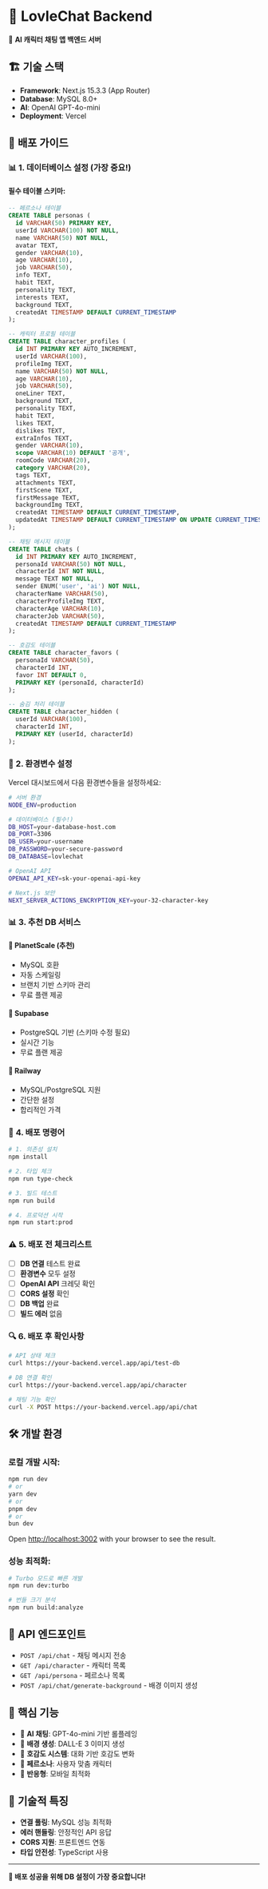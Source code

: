 # 💝 LovleChat Backend

🚀 **AI 캐릭터 채팅 앱 백엔드 서버**

## 🏗️ 기술 스택
- **Framework**: Next.js 15.3.3 (App Router)
- **Database**: MySQL 8.0+
- **AI**: OpenAI GPT-4o-mini
- **Deployment**: Vercel

## 🚀 배포 가이드

### 📊 **1. 데이터베이스 설정 (가장 중요!)**

#### 필수 테이블 스키마:
```sql
-- 페르소나 테이블
CREATE TABLE personas (
  id VARCHAR(50) PRIMARY KEY,
  userId VARCHAR(100) NOT NULL,
  name VARCHAR(50) NOT NULL,
  avatar TEXT,
  gender VARCHAR(10),
  age VARCHAR(10),
  job VARCHAR(50),
  info TEXT,
  habit TEXT,
  personality TEXT,
  interests TEXT,
  background TEXT,
  createdAt TIMESTAMP DEFAULT CURRENT_TIMESTAMP
);

-- 캐릭터 프로필 테이블
CREATE TABLE character_profiles (
  id INT PRIMARY KEY AUTO_INCREMENT,
  userId VARCHAR(100),
  profileImg TEXT,
  name VARCHAR(50) NOT NULL,
  age VARCHAR(10),
  job VARCHAR(50),
  oneLiner TEXT,
  background TEXT,
  personality TEXT,
  habit TEXT,
  likes TEXT,
  dislikes TEXT,
  extraInfos TEXT,
  gender VARCHAR(10),
  scope VARCHAR(10) DEFAULT '공개',
  roomCode VARCHAR(20),
  category VARCHAR(20),
  tags TEXT,
  attachments TEXT,
  firstScene TEXT,
  firstMessage TEXT,
  backgroundImg TEXT,
  createdAt TIMESTAMP DEFAULT CURRENT_TIMESTAMP,
  updatedAt TIMESTAMP DEFAULT CURRENT_TIMESTAMP ON UPDATE CURRENT_TIMESTAMP
);

-- 채팅 메시지 테이블
CREATE TABLE chats (
  id INT PRIMARY KEY AUTO_INCREMENT,
  personaId VARCHAR(50) NOT NULL,
  characterId INT NOT NULL,
  message TEXT NOT NULL,
  sender ENUM('user', 'ai') NOT NULL,
  characterName VARCHAR(50),
  characterProfileImg TEXT,
  characterAge VARCHAR(10),
  characterJob VARCHAR(50),
  createdAt TIMESTAMP DEFAULT CURRENT_TIMESTAMP
);

-- 호감도 테이블
CREATE TABLE character_favors (
  personaId VARCHAR(50),
  characterId INT,
  favor INT DEFAULT 0,
  PRIMARY KEY (personaId, characterId)
);

-- 숨김 처리 테이블
CREATE TABLE character_hidden (
  userId VARCHAR(100),
  characterId INT,
  PRIMARY KEY (userId, characterId)
);
```

### 🔧 **2. 환경변수 설정**

Vercel 대시보드에서 다음 환경변수들을 설정하세요:

```bash
# 서버 환경
NODE_ENV=production

# 데이터베이스 (필수!)
DB_HOST=your-database-host.com
DB_PORT=3306
DB_USER=your-username  
DB_PASSWORD=your-secure-password
DB_DATABASE=lovlechat

# OpenAI API
OPENAI_API_KEY=sk-your-openai-api-key

# Next.js 보안
NEXT_SERVER_ACTIONS_ENCRYPTION_KEY=your-32-character-key
```

### 📊 **3. 추천 DB 서비스**

#### 🥇 **PlanetScale (추천)**
- MySQL 호환
- 자동 스케일링
- 브랜치 기반 스키마 관리
- 무료 플랜 제공

#### 🥈 **Supabase**
- PostgreSQL 기반 (스키마 수정 필요)
- 실시간 기능
- 무료 플랜 제공

#### 🥉 **Railway**
- MySQL/PostgreSQL 지원
- 간단한 설정
- 합리적인 가격

### 🚀 **4. 배포 명령어**

```bash
# 1. 의존성 설치
npm install

# 2. 타입 체크
npm run type-check

# 3. 빌드 테스트
npm run build

# 4. 프로덕션 시작
npm run start:prod
```

### ⚠️ **5. 배포 전 체크리스트**

- [ ] **DB 연결** 테스트 완료
- [ ] **환경변수** 모두 설정
- [ ] **OpenAI API** 크레딧 확인
- [ ] **CORS 설정** 확인
- [ ] **DB 백업** 완료
- [ ] **빌드 에러** 없음

### 🔍 **6. 배포 후 확인사항**

```bash
# API 상태 체크
curl https://your-backend.vercel.app/api/test-db

# DB 연결 확인
curl https://your-backend.vercel.app/api/character

# 채팅 기능 확인  
curl -X POST https://your-backend.vercel.app/api/chat
```

## 🛠️ 개발 환경

### 로컬 개발 시작:

```bash
npm run dev
# or
yarn dev
# or
pnpm dev
# or
bun dev
```

Open [http://localhost:3002](http://localhost:3002) with your browser to see the result.

### 성능 최적화:

```bash
# Turbo 모드로 빠른 개발
npm run dev:turbo

# 번들 크기 분석
npm run build:analyze
```

## 📝 API 엔드포인트

- `POST /api/chat` - 채팅 메시지 전송
- `GET /api/character` - 캐릭터 목록
- `GET /api/persona` - 페르소나 목록
- `POST /api/chat/generate-background` - 배경 이미지 생성

## 🎯 핵심 기능

- 🤖 **AI 채팅**: GPT-4o-mini 기반 롤플레잉
- 🎨 **배경 생성**: DALL-E 3 이미지 생성
- 💝 **호감도 시스템**: 대화 기반 호감도 변화
- 👤 **페르소나**: 사용자 맞춤 캐릭터
- 📱 **반응형**: 모바일 최적화

## 🔧 기술적 특징

- **연결 풀링**: MySQL 성능 최적화
- **에러 핸들링**: 안정적인 API 응답
- **CORS 지원**: 프론트엔드 연동
- **타입 안전성**: TypeScript 사용

---

**🚀 배포 성공을 위해 DB 설정이 가장 중요합니다!**
